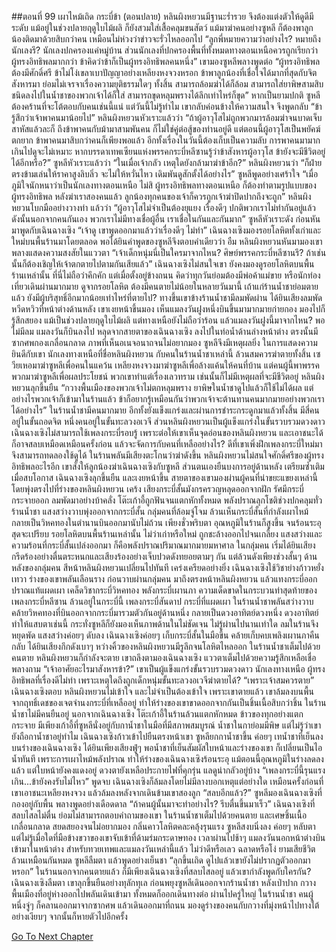 ##ตอนที่ 99 เผาไหม้เถิด กระบี่ข้า (ตอนปลาย)
หลินผิงหยวนมีฐานะร่ำรวย จึงต้องแต่งตัวให้ดูดีมีระดับ แม้อยู่ในช่วงปลายฤดูใบไม้ผลิ ก็ยังสวมใส่เสื้อคลุมขนสัตว์ แม้มาฆ่าคนอย่างซูหลี ก็ต้องพาลูกน้องติดมาด้วยสิบกว่าคน เหมือนไม่ห่วงว่าข่าวจะรั่วไหลออกไป
“ลูกพี่หมายความว่าอย่างไร? หมายถึงนักเลงรึ? นักเลงปกครองแค่หมู่บ้าน ส่วนนักเลงที่ปกครองพื้นที่ทั้งหมดทางตอนเหนือควรถูกเรียกว่า ผู้ทรงอิทธิพลมากกว่า ข้าคิดว่าข้าก็เป็นผู้ทรงอิทธิพลคนหนึ่ง” เขามองซูหลีพลางพูดต่อ “ผู้ทรงอิทธิพลต้องมีศักดิ์ศรี ข้าไม่โง่เขลาเบาปัญญาอย่างเหลียงหงจวงหรอก ข้าพาลูกน้องที่เชื่อใจได้มากที่สุดกับจิตสังหารมา ย่อมไม่เจรจาเรื่องความยุติธรรมใดๆ ทั้งสิ้น สามารถล้อมฆ่าได้ก็ล้อม สามารถใส่ยาพิษสามสิบชนิดลงไปในน้ำชาของพวกเจ้าได้ก็ใส่ สามารถขุดหลุมพรางได้ลึกเท่าไหร่ก็ขุด”
หากเป็นยามปกติ ซูหลีต้องคร้านที่จะโต้ตอบกับคนเช่นนี้แน่ แต่วันนี้ไม่รู้ทำไม เขากลับค่อนข้างให้ความสนใจ จึงพูดกลับ “ข้ารู้สึกว่าเจ้าพาคนมาน้อยไป”
หลินผิงหยวนหัวเราะแล้วว่า “ถ้าผู้อาวุโสไม่ถูกพวกมารล้อมฆ่าจนบาดเจ็บสาหัสแล้วละก็ ถึงข้าพาคนกับม้ามาสามพันคน ก็ไม่ใช่คู่ต่อสู้ของท่านอยู่ดี แต่ตอนนี้ผู้อาวุโสเป็นพยัคฆ์ตกยาก ข้าพาคนมาสิบกว่าคนก็เพียงพอแล้ว อีกทั้งเรื่องในวันนี้ต้องเก็บเป็นความลับ การพาคนมามากเกินไปดูจะไม่เหมาะ หากบรรดาเทพเซียนแห่งพรรคกระบี่หลีซานรู้ว่าข้าสังหารผู้อาวุโส ข้ายังจะมีชีวิตอยู่ได้อีกหรือ?”
ซูหลีหัวเราะแล้วว่า “ในเมื่อเจ้ากลัว เหตุใดยังกล้ามาฆ่าข้าอีก?”
หลินผิงหยวนว่า “ก็ฝ่ายตรงข้ามเล่นให้ราคาสูงลิบลิ่ว จะไม่ให้หวั่นไหว เดิมพันดูสักตั้งได้อย่างไร”
ซูหลีพูดอย่างเศร้าใจ “เมื่อภูมิใจนักหนาว่าเป็นนักเลงทางตอนเหนือ ไม่สิ ผู้ทรงอิทธิพลทางตอนเหนือ ก็ต้องทำตามรูปแบบของผู้ทรงอิทธิพล หลังฆ่าเราสองคนแล้ว ลูกน้องทุกคนของเจ้าก็ควรถูกเจ้าฆ่าปิดปากถึงจะถูก”
หลินผิงหยวนโบกมืออย่างวางท่า แล้วว่า “ผู้อาวุโสไม่จำเป็นต้องยุแยง เรื่องดีๆ ปกติพวกเราไม่ทำกันอยู่แล้ว ดังนั้นนอกจากคนกันเอง พวกเราไม่มีทางเชื่อผู้อื่น เราเชื่อในกันและกันมาก”
ซูหลีหัวเราะดัง ก่อนหันมาพูดกับเฉินฉางเซิง “เจ้าดู เขาพูดออกมาแล้วว่าเรื่องดีๆ ไม่ทำ”
เฉินฉางเซิงมองรอยโลหิตทั้งเก่าและใหม่บนพื้นร้านมาโดยตลอด พอได้ยินคำพูดของซูหลีจึงตอบคำเดียวว่า
อืม
หลินผิงหยวนหันมามองเขา พลางแสดงความสงสัยในแววตา “เจ้าเด็กหนุ่มนี่เป็นใครมาจากไหน? ศิษย์พรรคกระบี่หลีซานรึ? ถ้าเช่นนั้นก็ต้องเชิญให้เจ้าตกตายไปตามกันเสียแล้ว”
เฉินฉางเซิงไม่สนใจเขา ยังคงมองดูรอยโลหิตบนพื้นร้านเหล่านั้น ที่นี่ไม่ถือว่าคึกคัก แต่เมื่อตั้งอยู่ข้างถนน คิดว่าทุกวันย่อมต้องมีพ่อค้าแม่ขาย หรือนักท่องเที่ยวเดินผ่านมากมาย ดูจากรอยโลหิต ต้องมีคนตายไม่น้อยในหลายวันมานี้ เถ้าแก่ร้านน้ำชาย่อมตายแล้ว ยังมีผู้บริสุทธิ์อีกมากน้อยเท่าไหร่ที่ตายไป?
ทางขึ้นเขาข้างร้านน้ำชามีลมพัดผ่าน ได้ยินเสียงลมพัดหวีดหวิวที่หน้าต่างด้านหลัง เขาเงยหน้าขึ้นมอง เห็นแมลงวันฝูงหนึ่งบินขึ้นมามากมายก่ายกอง มองไปก็รู้สึกสยอง แม้เป็นช่วงปลายฤดูใบไม้ผลิ แต่ทางเหนือยังไม่ถือว่าร้อน แล้วแมลงวันฝูงนี้มาจากไหน? พอไม่มีลม แมลงวันก็บินลงไป หลุดจากสายตาของเฉินฉางเซิง ลงไปในท่อน้ำด้านล่างหน้าต่าง
ตรงนั้นมีซากศพกองเกลื่อนกลาด ภาพที่เห็นอเนจอนาถจนไม่อยากมอง
ซูหลีจึงมีเหตุผลยิ่ง ในการแสดงความยินดีกับเขา
นักเลงทางเหนือที่ชื่อหลินผิงหยวน กับคนในร้านน้ำชาเหล่านี้ ล้วนสมควรฆ่าตายทั้งสิ้น
เซวียเหอมาฆ่าซูหลีเพื่อคนในแคว้น เหลียงหงจวงมาฆ่าซูหลีเพื่อล้างแค้นให้คนที่บ้าน แต่คนผู้นี้พาพรรคพวกมาฆ่าซูหลีเพื่อผลประโยชน์ พวกเขาทำแต่เรื่องเลวทราม เช่นนั้นก็ไม่มีเหตุผลที่จะมีชีวิตอยู่
หลินผิงหยวนลุกขึ้นยืน “กวางพื้นเมืองของพวกเจ้าไม่ตกหลุมพราง ยาพิษในน้ำชาดูไปแล้วก็ใช้ไม่ได้ผล แต่อย่างไรพวกเจ้าก็เข้ามาในร้านแล้ว ข้าก็อยากรู้เหมือนกันว่าพวกเจ้าจะต้านทานคนมากมายอย่างพวกเราได้อย่างไร”
ในร้านน้ำชามีคนมากมาย อีกทั้งยังแข็งแกร่งและผ่านการชำระกระดูกมาแล้วทั้งสิ้น มีสี่คนอยู่ในขั้นถอดจิต หนึ่งคนอยู่ในขั้นทะลวงอเวจี ส่วนหลินผิงหยวนเป็นผู้แข็งแกร่งในขั้นรวบรวมดวงดาว
เฉินฉางเซิงไม่สามารถใช้เพลงกระบี่รอบรู้ เพราะต่อให้เขาเห็นจุดอ่อนของหลินผิงหยวน และเอาชนะได้ ก็อาจสลบเหมือดเหมือนครั้งก่อน แล้วจะจัดการกับคนที่เหลืออย่างไร?
ดีที่เขาเพิ่งฝึกเพลงกระบี่ใหม่มา จึงสามารถทดลองใช้ดูได้
ในร้านพลันมีเสียงตะโกนว่าฆ่าดังขึ้น หลินผิงหยวนไม่สนใจศักดิ์ศรีของผู้ทรงอิทธิพลอะไรอีก เขาสั่งให้ลูกน้องฆ่าเฉินฉางเซิงกับซูหลี ส่วนตนเองยืนบงการอยู่ด้านหลัง เตรียมซ้ำเติมเมื่อสบโอกาส
เฉินฉางเซิงลุกขึ้นยืน และเงยหน้าขึ้น สายตาของเขามองผ่านผู้คนที่น่าขยะแขยงเหล่านี้ โดยพุ่งตรงไปที่ร่างของหลินผิงหยวน
เคร้ง เสียงกระบี่สั้นมังกรครวญหลุดออกจากฝัก
รัศมีกระบี่กระจายออก ลมพัดมาอย่างบ้าคลั่ง โต๊ะเก้าอี้ถูกฟันจนแตกหักทั้งหมด
พลังปราณลุกโชติช่วงปกคลุมทั่วร้านน้ำชา แสงสว่างวาบพุ่งออกจากกระบี่สั้น
กลุ่มคนที่ล้อมจู่โจม ล้วนเห็นกระบี่สั้นที่กำลังเผาไหม้ กลายเป็นวิหคทองในตำนานบินออกมานับไม่ถ้วน เพียงชั่วพริบตา อุณหภูมิในร้านก็สูงขึ้น จนร้อนระอุสุดจะเปรียบ
รอยโลหิตบนพื้นร้านเหล่านั้น ไม่ว่าเก่าหรือใหม่ ถูกชะล้างออกไปจนเกลี้ยง
แสงสว่างและความร้อนที่กระบี่สั้นเปล่งออกมา ก็คือพลังปราณปริมาณมากมายมหาศาล
ในกลุ่มคน เริ่มได้ยินเสียงกรีดร้องอย่างตื่นตระหนกและเสียงร้องอย่างเจ็บปวดดังทยอยตามๆ กัน แต่ล้วนดังเพียงช่วงสั้นๆ
ด้านหลังของกลุ่มคน สีหน้าหลินผิงหยวนเปลี่ยนไปทันที เคร่งเครียดอย่างยิ่ง
เฉินฉางเซิงใช้วิชาย่างก้าวหยั่งเทวา ร่างของเขาพลันเลือนราง ก่อนวาบผ่านกลุ่มคน มาถึงตรงหน้าหลินผิงหยวน แล้วแทงกระบี่ออก
ปราณแท้แผดเผา เคล็ดวิชากระบี่วิหคทอง พลังกระบี่เผานภา ความเด็ดขาดในกระบวนท่าสุดท้ายของเพลงกระบี่หลีซาน ล้วนอยู่ในกระบี่นี้
เพลงกระบี่สันดาป
กระบี่ที่แผดเผา
ในร้านน้ำชาพลันสว่างวาบ คล้ายวิหคทองที่บินออกจากกระบี่มารวมตัวกันอยู่ด้านหนึ่ง กลายเป็นดวงอาทิตย์ดวงหนึ่ง
ดวงอาทิตย์ทำให้แสบตาเช่นนี้ กระทั่งซูหลีก็ยังมองเห็นภาพด้านในไม่ชัดเจน
ไม่รู้ผ่านไปนานเท่าใด ลมในร้านจึงหยุดพัด แสงสว่างค่อยๆ ดับลง
เฉินฉางเซิงค่อยๆ เก็บกระบี่สั้นในมือขึ้น คล้ายเก็บคบเพลิงเผานภาคืนกลับ
ได้ยินเสียงกึกดังเบาๆ หว่างคิ้วของหลินผิงหยวนมีรูลึกจนโลหิตไหลออก
ในร้านน้ำชาเต็มไปด้วยคนตาย
หลินผิงหยวนก็กำลังจะตาย
เขาถลึงตามองเฉินฉางเซิง แววตาเต็มไปด้วยความรู้สึกเหลือเชื่อ พลางถาม “เจ้าอาศัยอะไรมาสังหารข้า?”
เขาเป็นผู้แข็งแกร่งขั้นรวบรวมดวงดาว นักเลงทางเหนือ ผู้ทรงอิทธิพลที่เรื่องดีไม่ทำ เพราะเหตุใดถึงถูกเด็กหนุ่มขั้นทะลวงอเวจีฆ่าตายได้?
“เพราะเจ้าสมควรตาย” เฉินฉางเซิงตอบ
หลินผิงหยวนไม่เข้าใจ และไม่จำเป็นต้องเข้าใจ เพราะเขาตายแล้ว
เขาล้มลงบนพื้น จากฤทธิ์เดชของเจตจำนงกระบี่ที่เหลืออยู่ ทำให้ร่างของเขาขาดออกจากกันเป็นชิ้นเนื้อสิบกว่าชิ้น
ในร้านน้ำชาไม่มีคนยืนอยู่ นอกจากเฉินฉางเซิง โต๊ะเก้าอี้ในร้านล้วนแตกหักหมด ข้าวของทุกอย่างแตกกระจาย มีเพียงเก้าอี้ที่ซูหลีนั่งอยู่กับกาน้ำชาในมือที่มีสภาพสมบูรณ์
น้ำชาในกาย่อมมีพิษ แต่ไม่รู้ว่าเขายังถือกาน้ำชาอยู่ทำไม
เฉินฉางเซิงก้าวเข้าไปยืนตรงหน้าเขา
ซูหลียกกาน้ำชาขึ้น ค่อยๆ เทน้ำชาที่เย็นลงบนร่างของเฉินฉางเซิง ได้ยินเพียงเสียงฟู่ๆ พอน้ำชาที่เย็นสัมผัสใบหน้าและร่างของเขา ก็เปลี่ยนเป็นไอน้ำทันที
เพราะการเผาไหม้พลังปราณ ทำให้ร่างของเฉินฉางเซิงร้อนระอุ แม้ตอนนี้อุณหภูมิในร่างลดลงแล้ว แต่ใบหน้ายังคงแดงอยู่ ดวงตายังเหลือประกายไฟที่คุกรุ่น แลดูน่ากลัวอยู่บ้าง
“เพลงกระบี่นี้รุนแรงเกิน...ข้ายังคงรับไม่ไหว”
พูดจบ เฉินฉางเซิงก็ล้มลงโดยไม่มีลางบอกเหตุแต่อย่างใด เหมือนครั้งก่อนที่เขาเอาชนะเหลียงหงจวง แล้วล้มลงหลังจากเดินข้ามเขาสองลูก
“สลบอีกแล้ว?”
ซูหลีมองเฉินฉางเซิงที่กองอยู่กับพื้น พลางพูดอย่างเดือดดาล “ถ้าคนผู้นั้นมาจะทำอย่างไร? รีบตื่นขึ้นมาเร็ว”
เฉินฉางเซิงที่สลบไสลไม่ตื่น ย่อมไม่สามารถตอบคำถามของเขา
ในร้านน้ำชาเต็มไปด้วยคนตาย และเศษชิ้นเนื้อเกลื่อนกลาด สยดสยองจนไม่อยากมอง กลิ่นคาวโลหิตคละคลุ้งรุนแรง
ซูหลีสงบนิ่งลง ค่อยๆ หลับตา แต่ไม่รู้เมื่อใดที่มือข้างขวาของเขาจับเข้าที่ด้ามร่มกระดาษทอง
เวลาผ่านไปช้าๆ
แมลงวันนอกหน้าต่างบินเข้ามาในหน้าต่าง
สำหรับทวยเทพและแมลงวันเหล่านี้แล้ว ไม่ว่าดีหรือเลว ฉลาดหรือโง่ ยามเสียชีวิตล้วนเหมือนกันหมด
ซูหลีลืมตา แล้วพูดอย่างเย็นชา “ลุกขึ้นเถิด ดูไปแล้วเขายังไม่ปรากฏตัวออกมาหรอก”
ในร้านนอกจากคนตายแล้ว ก็มีเพียงเฉินฉางเซิงที่สลบไสลอยู่ แล้วเขากำลังพูดกับใครกัน?
เฉินฉางเซิงลืมตา เขาลุกขึ้นยืนอย่างทุลักทุเล ก่อนพยุงซูหลีเดินออกจากร้านน้ำชา หลังเป่าปาก กวางพื้นเมืองที่อยู่ห่างออกไปพลันเดินเข้ามา ทั้งหมดก็ออกเดินทางต่อ
ผ่านไปครู่ใหญ่ ในร้านน้ำชา คนผู้หนึ่งจู่ๆ ก็คลานออกมาจากซากศพ แล้วเดินออกมาที่ถนน มองดูร่างของคนกับกวางที่มุ่งหน้าไปทางใต้อย่างเงียบๆ จากนั้นก็หายตัวไปอีกครั้ง


[Go To Next Chapter]( ./386.md)